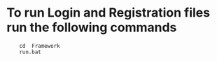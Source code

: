 # To run Login and Registration files run the following commands
        cd  Framework
        run.bat
